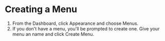 # Creating a Menu

1. From the Dashboard, click Appearance and choose Menus.
2. If you don't have a menu, you'll be prompted to create one. Give your menu an name and click Create Menu.



